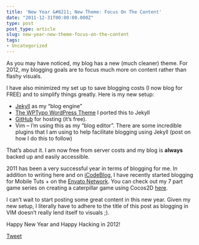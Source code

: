 ```yaml
---
title: 'New Year &#8211; New Theme: Focus On The Content'
date: "2011-12-31T00:00:00.000Z"
type: post 
post_type: article
slug: new-year-new-theme-focus-on-the-content
tags: 
- Uncategorized
---
```

As you may have noticed, my blog has a new (much cleaner) theme. For 2012, my blogging goals are to focus much more on content rather than flashy visuals.

I have also minimized my set up to save blogging costs (I now blog for FREE) and to simplify things greatly. Here is my new setup:

  * [Jekyll][1] as my &#8220;blog engine&#8221;
  * [The WPTypo WordPress Theme][2] I ported this to Jekyll
  * [GitHub][3] for hosting (it&#8217;s free).
  * Vim &#8211; I&#8217;m using this as my &#8220;blog editor&#8221;. There are some incredible plugins that I am using to help facilitate blogging using Jekyll (post on how I do this to follow)

That&#8217;s about it. I am now free from server costs and my blog is **always** backed up and easily accessible.

2011 has been a very successful year in terms of blogging for me. In addition to writing here and on [iCodeBlog][4], I have recently started blogging for Mobile Tuts + on the [Envato Network][5]. You can check out my 7 part game series on creating a caterpillar game using Cocos2D [here][6].

I can&#8217;t wait to start posting some great content in this new year. Given my new setup, I literally have to adhere to the title of this post as blogging in VIM doesn&#8217;t really lend itself to visuals ;).

Happy New Year and Happy Hacking in 2012!

<div style="">
  <a href="http://twitter.com/share" class="twitter-share-button" data-count="horizontal" data-text="New Year - New Theme: Focus On The Content" data-url="http://brandontreb.com/new-year-new-theme-focus-on-the-content"  data-via="brandontreb" data-related="brandontreb:">Tweet</a>
</div>

 [1]: http://jekyllrb.com
 [2]: http://www.wptux.com/206/wp-typo
 [3]: https://github.com/brandontreb/brandontreb.github.com
 [4]: http://icodeblog.com
 [5]: http://envato.com
 [6]: http://mobile.tutsplus.com/series/build-a-caterpillar-game-with-cocos2d/
